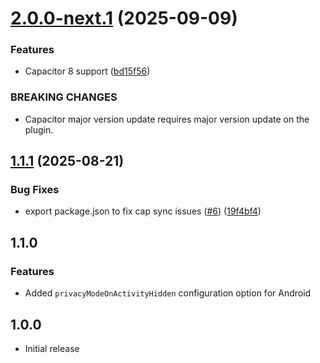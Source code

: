 # [2.0.0-next.1](https://github.com/ionic-team/capacitor-privacy-screen/compare/v1.1.1...v2.0.0-next.1) (2025-09-09)


### Features

* Capacitor 8 support ([bd15f56](https://github.com/ionic-team/capacitor-privacy-screen/commit/bd15f56817d4aa42d10c6ffeb35ae09094e432ff))


### BREAKING CHANGES

* Capacitor major version update requires major version update on the plugin.

## [1.1.1](https://github.com/ionic-team/capacitor-privacy-screen/compare/v1.1.0...v1.1.1) (2025-08-21)


### Bug Fixes

* export package.json to fix cap sync issues ([#6](https://github.com/ionic-team/capacitor-privacy-screen/issues/6)) ([19f4bf4](https://github.com/ionic-team/capacitor-privacy-screen/commit/19f4bf41f1b2e253c9911449662687ff0d992bef))

## 1.1.0

### Features
- Added `privacyModeOnActivityHidden` configuration option for Android

## 1.0.0

- Initial release
